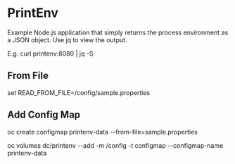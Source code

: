 # PrintEnv

Example Node.js application that simply returns the process environment as a JSON object. Use jq to view the output.

E.g.
curl printenv:8080 | jq -S

## From File 
set READ_FROM_FILE=/config/sample.properties

## Add Config Map
oc create configmap printenv-data --from-file=sample.properties

oc volumes dc/printenv --add -m /config -t configmap --configmap-name printenv-data


